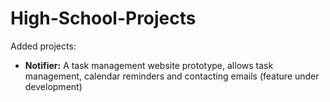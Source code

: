 # High-School-Projects

Added projects:
- **Notifier:** A task management website prototype, allows task management, calendar reminders and contacting emails (feature under development)
